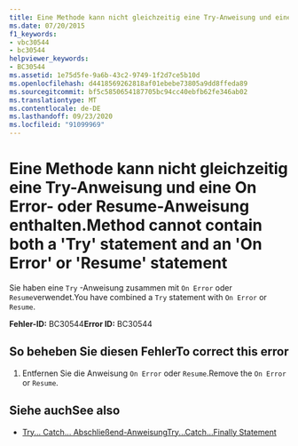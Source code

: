 ```yaml
---
title: Eine Methode kann nicht gleichzeitig eine Try-Anweisung und eine On Error- oder Resume-Anweisung enthalten.
ms.date: 07/20/2015
f1_keywords:
- vbc30544
- bc30544
helpviewer_keywords:
- BC30544
ms.assetid: 1e75d5fe-9a6b-43c2-9749-1f2d7ce5b10d
ms.openlocfilehash: d4418569262818af01ebebe73805a9dd8ffeda89
ms.sourcegitcommit: bf5c5850654187705bc94cc40ebfb62fe346ab02
ms.translationtype: MT
ms.contentlocale: de-DE
ms.lasthandoff: 09/23/2020
ms.locfileid: "91099969"
---
```

# <a name="method-cannot-contain-both-a-try-statement-and-an-on-error-or-resume-statement"></a><span data-ttu-id="7c0eb-102">Eine Methode kann nicht gleichzeitig eine Try-Anweisung und eine On Error- oder Resume-Anweisung enthalten.</span><span class="sxs-lookup"><span data-stu-id="7c0eb-102">Method cannot contain both a 'Try' statement and an 'On Error' or 'Resume' statement</span></span>

<span data-ttu-id="7c0eb-103">Sie haben eine `Try` -Anweisung zusammen mit `On Error` oder `Resume`verwendet.</span><span class="sxs-lookup"><span data-stu-id="7c0eb-103">You have combined a `Try` statement with `On Error` or `Resume`.</span></span>  
  
 <span data-ttu-id="7c0eb-104">**Fehler-ID:** BC30544</span><span class="sxs-lookup"><span data-stu-id="7c0eb-104">**Error ID:** BC30544</span></span>  
  
## <a name="to-correct-this-error"></a><span data-ttu-id="7c0eb-105">So beheben Sie diesen Fehler</span><span class="sxs-lookup"><span data-stu-id="7c0eb-105">To correct this error</span></span>  
  
1. <span data-ttu-id="7c0eb-106">Entfernen Sie die Anweisung `On Error` oder `Resume`.</span><span class="sxs-lookup"><span data-stu-id="7c0eb-106">Remove the `On Error` or `Resume`.</span></span>  
  
## <a name="see-also"></a><span data-ttu-id="7c0eb-107">Siehe auch</span><span class="sxs-lookup"><span data-stu-id="7c0eb-107">See also</span></span>

- [<span data-ttu-id="7c0eb-108">Try... Catch... Abschließend-Anweisung</span><span class="sxs-lookup"><span data-stu-id="7c0eb-108">Try...Catch...Finally Statement</span></span>](../language-reference/statements/try-catch-finally-statement.md)
